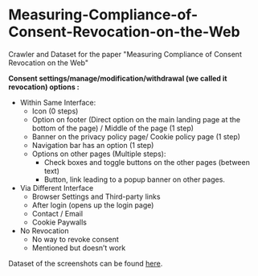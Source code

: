 # Measuring-Compliance-of-Consent-Revocation-on-the-Web
Crawler and Dataset for the paper "Measuring Compliance of Consent Revocation on the Web"

**Consent settings/manage/modification/withdrawal (we called it revocation) options :**
* Within Same Interface:
   - Icon (0 steps)
   - Option on footer (Direct option on the main landing page at the bottom of the page) / Middle of the page (1 step) 
   - Banner on the privacy policy page/ Cookie policy page (1 step)
   - Navigation bar has an option (1 step)
   - Options on other pages (Multiple steps):
      - Check boxes and toggle buttons on the other pages (between text) 
      - Button, link leading to a popup banner on other pages.
* Via Different Interface
   - Browser Settings and Third-party links
   - After login (opens up the login page)
   - Contact / Email
   - Cookie Paywalls
* No Revocation
   - No way to revoke consent
   - Mentioned but doesn’t work



Dataset of the screenshots can be found [here](https://www.dropbox.com/home/Revocation). 
